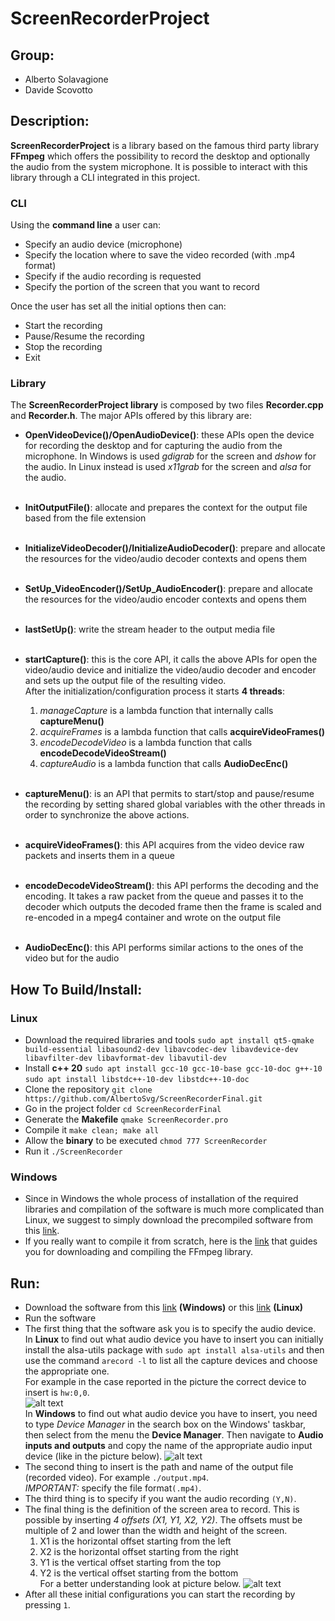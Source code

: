 # ScreenRecorderProject


## Group:
* Alberto Solavagione
* Davide Scovotto



## Description:
**ScreenRecorderProject** is a library based on the famous third party library **FFmpeg** which offers 
the possibility to record the desktop and optionally the audio from the system microphone.
It is possible to interact with this library through a CLI integrated in this project.

### CLI
Using the **command line** a user can:
* Specify an audio device (microphone)
* Specify the location where to save the video recorded (with .mp4 format)
* Specify if the audio recording is requested
* Specify the portion of the screen that you want to record

Once the user has set all the initial options then can:
* Start the recording
* Pause/Resume the recording 
* Stop the recording
* Exit

### Library

The **ScreenRecorderProject library** is composed by two files **Recorder.cpp** and **Recorder.h**.
The major APIs offered by this library are:
* **OpenVideoDevice()/OpenAudioDevice()**: these APIs open the device for recording the desktop and for
capturing the audio from the microphone. In Windows is used _gdigrab_ for the screen and _dshow_ for the audio.
In Linux instead is used _x11grab_ for the screen and _alsa_ for the audio.
  <br><br/>
* **InitOutputFile()**: allocate and prepares the context for the output file based from the file extension
  <br><br/>
* **InitializeVideoDecoder()/InitializeAudioDecoder()**: prepare and allocate the resources for the video/audio decoder contexts and opens them
  <br><br/>
* **SetUp_VideoEncoder()/SetUp_AudioEncoder()**: prepare and allocate the resources for the video/audio encoder contexts and opens them
  <br><br/>
* **lastSetUp()**: write the stream header to the output media file
  <br><br/>

* **startCapture()**: this is the core API, it calls the above APIs for open the video/audio device and initialize the
video/audio decoder and encoder and sets up the output file of the resulting video.<br />
After the initialization/configuration process it starts **4 threads**:
  1. _manageCapture_ is a lambda function that internally calls **captureMenu()** 
  2. _acquireFrames_ is a lambda function that calls **acquireVideoFrames()**
  3. _encodeDecodeVideo_ is a lambda function that calls **encodeDecodeVideoStream()**
  4. _captureAudio_ is a lambda function that calls **AudioDecEnc()**
  
  <br/> 

* **captureMenu()**: is an API that permits to start/stop and pause/resume the recording by setting
shared global variables with the other threads in order to synchronize the above actions.
<br><br/>
* **acquireVideoFrames()**: this API acquires from the video device raw packets and inserts them in
a queue
<br><br/>
* **encodeDecodeVideoStream()**: this API performs the decoding and the encoding. It takes a raw packet from the
queue and passes it to the decoder which outputs the decoded frame then the frame is scaled and re-encoded in a mpeg4 container and wrote 
on the output file
<br><br/>
* **AudioDecEnc()**: this API performs similar actions to the ones of the video but for the audio

## How To Build/Install:

### Linux
- Download the required libraries and tools `sudo apt install qt5-qmake build-essential libasound2-dev libavcodec-dev libavdevice-dev libavfilter-dev libavformat-dev libavutil-dev`
- Install **c++ 20** `sudo apt install gcc-10 gcc-10-base gcc-10-doc g++-10` `sudo apt install libstdc++-10-dev libstdc++-10-doc`
- Clone the repository `git clone https://github.com/AlbertoSvg/ScreenRecorderFinal.git`
- Go in the project folder  `cd ScreenRecorderFinal`
- Generate the **Makefile** `qmake ScreenRecorder.pro`
- Compile it `make clean; make all`
- Allow the **binary** to be executed  `chmod 777 ScreenRecorder`
- Run it `./ScreenRecorder`
### Windows
- Since in Windows the whole process of installation of the required libraries and
compilation of the software is much more complicated than Linux, we suggest to simply
download the precompiled software from this [link](https://github.com/AlbertoSvg/ScreenRecorderFinal/releases/download/Latest/ScreenRecorderProject_Win32.exe).
- If you really want to compile it from scratch, here is the [link](https://trac.ffmpeg.org/wiki/CompilationGuide/MinGW) that guides you for 
downloading and compiling the FFmpeg library.
## Run:
- Download the software from this [link](https://github.com/AlbertoSvg/ScreenRecorderFinal/releases/download/Latest/ScreenRecorderFinal_Win32.exe) **(Windows)** or this [link](https://github.com/AlbertoSvg/ScreenRecorderFinal/releases/download/Latest/ScreenRecorderFinal_Linux) **(Linux)**
- Run the software
- The first thing that the software ask you is to specify the audio device.<br/>
In **Linux** to find out what audio device you have to insert you can initially install the alsa-utils package with `sudo apt install alsa-utils` and then use the command
`arecord -l` to list all the capture devices and choose the appropriate one.<br/>
For example in the case reported in the picture the correct device to insert is `hw:0,0`.<br/>
![alt text](https://i.imgur.com/KSkwJPG.jpg) <br/>
In **Windows** to find out what audio device you have to insert, you need to type
_Device Manager_ in the search box on the Windows' taskbar, then select from the menu the **Device Manager**.
Then navigate to **Audio inputs and outputs** and copy the name of the appropriate audio
input device (like in the picture below).
![alt text](https://i.imgur.com/b7dvvIH.jpg)
- The second thing to insert is the path and name of the output file (recorded video).
For example `./output.mp4`.<br/>
_IMPORTANT:_ specify the file format`(.mp4)`.
- The third thing is to specify if you want the audio recording `(Y,N)`.
- The final thing is the definition of the screen area to record. This is possible by 
inserting _4 offsets (X1, Y1, X2, Y2)_. The offsets must be multiple of 2 and lower than the width and height of the screen.
  1. X1 is the horizontal offset starting from the left
  2. X2 is the horizontal offset starting from the right
  3. Y1 is the vertical offset starting from the top
  4. Y2 is the vertical offset starting from the bottom<br/>
For a better understanding look at picture below.
![alt text](https://i.imgur.com/koGgagu.jpg)
- After all these initial configurations you can start the recording by pressing `1`.<br/>

